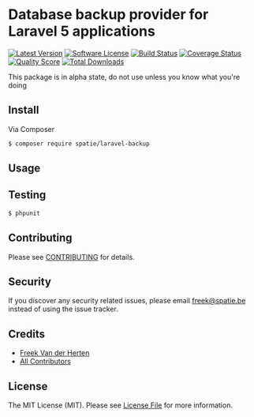 # Database backup provider for Laravel 5 applications

[![Latest Version](https://img.shields.io/github/release/thephpleague/laravel-backup.svg?style=flat-square)](https://github.com/thephpleague/laravel-backup/releases)
[![Software License](https://img.shields.io/badge/license-MIT-brightgreen.svg?style=flat-square)](LICENSE.md)
[![Build Status](https://img.shields.io/travis/thephpleague/laravel-backup/master.svg?style=flat-square)](https://travis-ci.org/thephpleague/laravel-backup)
[![Coverage Status](https://img.shields.io/scrutinizer/coverage/g/thephpleague/laravel-backup.svg?style=flat-square)](https://scrutinizer-ci.com/g/thephpleague/laravel-backup/code-structure)
[![Quality Score](https://img.shields.io/scrutinizer/g/thephpleague/laravel-backup.svg?style=flat-square)](https://scrutinizer-ci.com/g/thephpleague/laravel-backup)
[![Total Downloads](https://img.shields.io/packagist/dt/freekmurze/laravel-backup.svg?style=flat-square)](https://packagist.org/packages/freekmurze/laravel-backup)

This package is in alpha state, do not use unless you know what you're doing



## Install

Via Composer

``` bash
$ composer require spatie/laravel-backup
```

## Usage



## Testing

``` bash
$ phpunit
```

## Contributing

Please see [CONTRIBUTING](CONTRIBUTING.md) for details.

## Security

If you discover any security related issues, please email freek@spatie.be instead of using the issue tracker.

## Credits

- [Freek Van der Herten](https://github.com/freekmurze)
- [All Contributors](../../contributors)

## License

The MIT License (MIT). Please see [License File](LICENSE.md) for more information.
